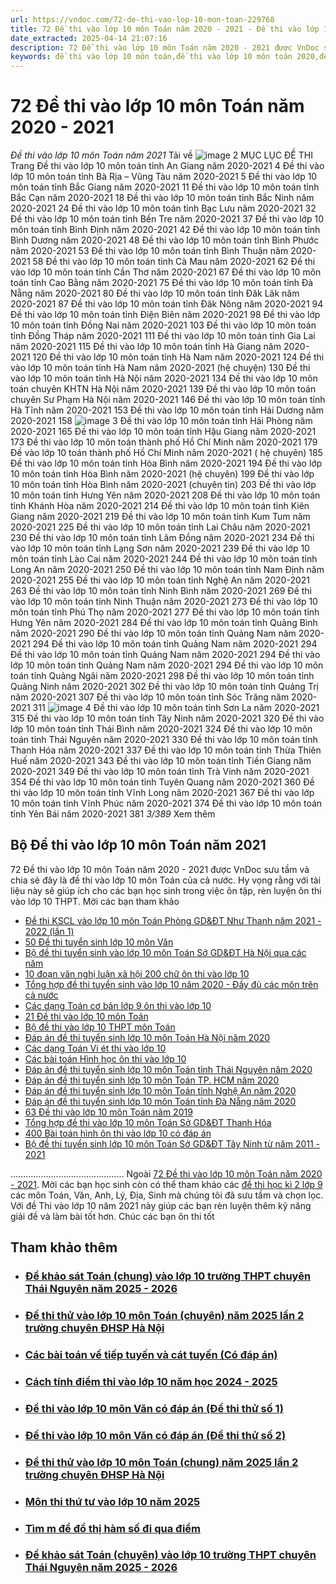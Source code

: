 ```yaml
---
url: https://vndoc.com/72-de-thi-vao-lop-10-mon-toan-229768
title: 72 Đề thi vào lớp 10 môn Toán năm 2020 - 2021 - Đề thi vào lớp 10 môn Toán năm 2021 - VnDoc.com
date_extracted: 2025-04-14 21:07:16
description: 72 Đề thi vào lớp 10 môn Toán năm 2020 - 2021 được VnDoc sưu tầm và đăng tải. Mời quý thầy cô cùng các bạn học sinh cùng tham khảo, chuẩn bị tốt cho kì thi vào lớp 10 sắp tới
keywords: đề thi vào lớp 10 môn toán,đề thi vào lớp 10 môn toán 2020,đề thi vào 10 môn toán,đề thi tuyển sinh lớp 10 môn toán,đề thi tuyển sinh lớp 10 môn toán 2020,đáp án môn toán thi tuyển sinh lớp 10,đề toán tuyển sinh lớp 10 năm 2020,đề thi thử vào 10 môn toán,đáp án thi tuyển sinh lớp 10 môn toán,đề thi toán vào 10,tuyển tập de thi vào 10 môn toán các tỉnh,đề thi thử vào 10 môn toán 2020
---
```


# 72 Đề thi vào lớp 10 môn Toán năm 2020 - 2021
 _Đề thi vào lớp 10 môn Toán năm 2021_
Tải về
![image](https://i.vdoc.vn/data/pdf/2021/03/31/72-de-thi-vao-lop-10-mon-toan/bg1.png)
2
MỤC LỤC
ĐỀ THI Trang
Đề thi vào lớp 10 môn toán tỉnh An Giang năm 2020-2021 4 
Đề thi vào lớp 10 môn toán tỉnh Bà Rịa – Vũng Tàu năm 2020-2021 5 
Đề thi vào lớp 10 môn toán tỉnh Bắc Giang năm 2020-2021 11 
Đề thi vào lớp 10 môn toán tỉnh Bắc Cạn năm 2020-2021 18 
Đề thi vào lớp 10 môn toán tỉnh Bắc Ninh năm 2020-2021 24
Đề thi vào lớp 10 môn toán tỉnh Bạc Lưu năm 2020-2021 32
Đề thi vào lớp 10 môn toán tỉnh Bến Tre năm 2020-2021 37 
Đề thi vào lớp 10 môn toán tỉnh Bình Định năm 2020-2021 42
Đề thi vào lớp 10 môn toán tỉnh Bình Dương năm 2020-2021 48 
Đề thi vào lớp 10 môn toán tỉnh Bình Phước năm 2020-2021 53 
Đề thi vào lớp 10 môn toán tỉnh Bình Thuận năm 2020-2021 58 
Đề thi vào lớp 10 môn toán tỉnh Cà Mau năm 2020-2021 62
Đề thi vào lớp 10 môn toán tỉnh Cần Thơ năm 2020-2021 67 
Đề thi vào lớp 10 môn toán tỉnh Cao Bằng năm 2020-2021 75 
Đề thi vào lớp 10 môn toán tỉnh Đà Nẵng năm 2020-2021 80 
Đề thi vào lớp 10 môn toán tỉnh Đăk Lăk năm 2020-2021 87 
Đề thi vào lớp 10 môn toán tỉnh Đăk Nông năm 2020-2021 94 
Đề thi vào lớp 10 môn toán tỉnh Điện Biên năm 2020-2021 98 
Đề thi vào lớp 10 môn toán tỉnh Đồng Nai năm 2020-2021 103 
Đề thi vào lớp 10 môn toán tỉnh Đồng Tháp năm 2020-2021 111 
Đề thi vào lớp 10 môn toán tỉnh Gia Lai năm 2020-2021 115 
Đề thi vào lớp 10 môn toán tỉnh Hà Giang năm 2020-2021 120
Đề thi vào lớp 10 môn toán tỉnh Hà Nam năm 2020-2021 124
Đề thi vào lớp 10 môn toán tỉnh Hà Nam năm 2020-2021 \(hệ chuyện\) 130 
Đề thi vào lớp 10 môn toán tỉnh Hà Nội năm 2020-2021 134 
Đề thi vào lớp 10 môn toán chuyên KHTN Hà Nội năm 2020-2021 139 
Đề thi vào lớp 10 môn toán chuyên Sư Phạm Hà Nội năm 2020-2021 146 
Đề thi vào lớp 10 môn toán tỉnh Hà Tĩnh năm 2020-2021 153 
Đề thi vào lớp 10 môn toán tỉnh Hải Dương năm 2020-2021 158 
![image](https://i.vdoc.vn/data/pdf/2021/03/31/72-de-thi-vao-lop-10-mon-toan/bg2.png)
3
Đề thi vào lớp 10 môn toán tỉnh Hải Phòng năm 2020-2021 165 
Đề thi vào lớp 10 môn toán tỉnh Hậu Giang năm 2020-2021 173 
Đề thi vào lớp 10 môn toán thành phố Hồ Chí Minh năm 2020-2021 179 
Đề vào lớp 10 toán thành phố Hồ Chí Minh năm 2020-2021 \( hệ chuyên\) 185 
Đề thi vào lớp 10 môn toán tỉnh Hòa Bình năm 2020-2021 194 
Đề thi vào lớp 10 môn toán tỉnh Hòa Bình năm 2020-2021 \(hệ chuyên\) 199 
Đề thi vào lớp 10 môn toán tỉnh Hòa Bình năm 2020-2021 \(chuyên tin\) 203
Đề thi vào lớp 10 môn toán tỉnh Hưng Yên năm 2020-2021 208
Đề thi vào lớp 10 môn toán tỉnh Khánh Hòa năm 2020-2021 214
Đề thi vào lớp 10 môn toán tỉnh Kiên Giang năm 2020-2021 219
Đề thi vào lớp 10 môn toán tỉnh Kum Tum năm 2020-2021 225
Đề thi vào lớp 10 môn toán tỉnh Lai Châu năm 2020-2021 230
Đề thi vào lớp 10 môn toán tỉnh Lâm Đồng năm 2020-2021 234
Đề thi vào lớp 10 môn toán tỉnh Lạng Sơn năm 2020-2021 239
Đề thi vào lớp 10 môn toán tỉnh Lào Cai năm 2020-2021 244
Đề thi vào lớp 10 môn toán tỉnh Long An năm 2020-2021 250
Đề thi vào lớp 10 môn toán tỉnh Nam Định năm 2020-2021 255
Đề thi vào lớp 10 môn toán tỉnh Nghệ An  năm 2020-2021 263 
Đề thi vào lớp 10 môn toán tỉnh Ninh Bình năm 2020-2021 269
Đề thi vào lớp 10 môn toán tỉnh Ninh Thuận năm 2020-2021 273
Đề thi vào lớp 10 môn toán tỉnh Phú Thọ năm 2020-2021 277
Đề thi vào lớp 10 môn toán tỉnh Hưng Yên năm 2020-2021 284 
Đề thi vào lớp 10 môn toán tỉnh Quảng Bình năm 2020-2021 290 
Đề thi vào lớp 10 môn toán tỉnh Quảng Nam năm 2020-2021 294 
Đề thi vào lớp 10 môn toán tỉnh Quảng Nam năm 2020-2021 294 
Đề thi vào lớp 10 môn toán tỉnh Quảng Nam năm 2020-2021 294 
Đề thi vào lớp 10 môn toán tỉnh Quảng Nam năm 2020-2021 294 
Đề thi vào lớp 10 môn toán tỉnh Quảng Ngãi năm 2020-2021 298 
Đề thi vào lớp 10 môn toán tỉnh Quảng Ninh năm 2020-2021 302
Đề thi vào lớp 10 môn toán tỉnh Quảng Trị năm 2020-2021 307 
Đề thi vào lớp 10 môn toán tỉnh Sóc Trăng năm 2020-2021 311 
![image](https://i.vdoc.vn/data/pdf/2021/03/31/72-de-thi-vao-lop-10-mon-toan/bg3.png)
4
Đề thi vào lớp 10 môn toán tỉnh Sơn La năm 2020-2021 315 
Đề thi vào lớp 10 môn toán tỉnh Tây Ninh năm 2020-2021 320
Đề thi vào lớp 10 môn toán tỉnh Thái Bình năm 2020-2021 324
Đề thi vào lớp 10 môn toán tỉnh Thái Nguyên năm 2020-2021 330 
Đề thi vào lớp 10 môn toán tỉnh Thanh Hóa năm 2020-2021 337 
Đề thi vào lớp 10 môn toán tỉnh Thừa Thiên Huế năm 2020-2021 343 
Đề thi vào lớp 10 môn toán tỉnh Tiền Giang năm 2020-2021 349 
Đề thi vào lớp 10 môn toán tỉnh Trà Vinh năm 2020-2021 354 
Đề thi vào lớp 10 môn toán tỉnh Tuyên Quang năm 2020-2021 360 
Đề thi vào lớp 10 môn toán tỉnh Vĩnh Long năm 2020-2021 367 
Đề thi vào lớp 10 môn toán tỉnh Vĩnh Phúc năm 2020-2021 374 
Đề thi vào lớp 10 môn toán tỉnh Yên Bái năm 2020-2021 381 
_3/389_ Xem thêm
## Bộ Đề thi vào lớp 10 môn Toán năm 2021
72 Đề thi vào lớp 10 môn Toán năm 2020 - 2021 được VnDoc sưu tầm và chia sẻ đây là đề thi vào lớp 10 môn Toán của cả nước. Hy vọng rằng với tài liệu này sẽ giúp ích cho các bạn học sinh trong việc ôn tập, rèn luyện ôn thi vào lớp 10 THPT. Mời các bạn tham khảo
  * [Đề thi KSCL vào lớp 10 môn Toán Phòng GD&ĐT Như Thanh năm 2021 - 2022 \(lần 1\)](<https://vndoc.com/de-thi-kscl-vao-lop-10-mon-toan-phong-gd-dt-nhu-thanh-nam-2021-2022-lan-1-229851>)
  * [50 Đề thi tuyển sinh lớp 10 môn Văn](<https://vndoc.com/50-de-thi-tuyen-sinh-lop-10-mon-van-228214>)
  * [Bộ đề thi tuyển sinh vào lớp 10 môn Toán Sở GD&ĐT Hà Nội qua các năm](<https://vndoc.com/bo-de-thi-tuyen-sinh-vao-lop-10-mon-toan-so-gd-dt-ha-noi-qua-cac-nam-227486>)
  * [10 đoạn văn nghị luận xã hội 200 chữ ôn thi vào lớp 10](<https://vndoc.com/10-doan-van-nghi-luan-xa-hoi-200-chu-on-thi-vao-lop-10-196197>)
  * [Tổng hợp đề thi tuyển sinh vào lớp 10 năm 2020 - Đầy đủ các môn trên cả nước](<https://vndoc.com/tong-hop-de-thi-tuyen-sinh-vao-lop-10-nam-2020-day-du-cac-mon-tren-ca-nuoc-203390>)
  * [Các dạng Toán cơ bản lớp 9 ôn thi vào lớp 10](<https://vndoc.com/cac-dang-bai-tap-toan-9-on-thi-vao-lop-10-73152>)
  * [21 Đề thi vào lớp 10 môn Toán](<https://vndoc.com/21-de-thi-vao-lop-10-mon-toan-87201>)
  * [Bộ đề thi vào lớp 10 THPT môn Toán](<https://vndoc.com/bo-de-thi-vao-lop-10-thpt-mon-toan-nam-hoc-2016-2017-111731>)
  * [Đáp án đề thi tuyển sinh lớp 10 môn Toán Hà Nội năm 2020](<https://vndoc.com/de-thi-tuyen-sinh-lop-10-mon-toan-ha-noi-nam-2020-203532>)
  * [Các dạng Toán Vi ét thi vào lớp 10](<https://vndoc.com/cac-dang-toan-vi-et-thi-vao-lop-10-203083>)
  * [Các bài toán Hình học ôn thi vào lớp 10](<https://vndoc.com/cac-bai-toan-hinh-hoc-on-thi-vao-lop-10-70527>)
  * [Đáp án đề thi tuyển sinh lớp 10 môn Toán tỉnh Thái Nguyên năm 2020](<https://vndoc.com/de-thi-tuyen-sinh-lop-10-mon-toan-tinh-thai-nguyen-nam-2020-203613>)
  * [Đáp án đề thi tuyển sinh lớp 10 môn Toán TP. HCM năm 2020](<https://vndoc.com/de-thi-tuyen-sinh-lop-10-mon-toan-tp-hcm-nam-2020-203444>)
  * [Đáp án đề thi tuyển sinh lớp 10 môn Toán tỉnh Nghệ An năm 2020](<https://vndoc.com/dap-an-de-thi-tuyen-sinh-lop-10-mon-toan-tinh-nghe-an-nam-2020-203563>)
  * [Đáp án đề thi tuyển sinh lớp 10 môn Toán tỉnh Đà Nẵng năm 2020](<https://vndoc.com/de-thi-tuyen-sinh-lop-10-mon-toan-tinh-da-nang-nam-2020-203566>)
  * [63 Đề thi vào lớp 10 môn Toán năm 2019](<https://vndoc.com/63-de-thi-vao-lop-10-mon-toan-nam-2019-175261>)
  * [Tổng hợp đề thi vào lớp 10 môn Toán Sở GD&ĐT Thanh Hóa](<https://vndoc.com/tong-hop-de-thi-vao-lop-10-mon-toan-so-gd-dt-thanh-hoa-230813>)
  * [400 Bài toán hình ôn thi vào lớp 10 có đáp án](<https://vndoc.com/400-bai-toan-hinh-on-thi-vao-lop-10-co-dap-an-232179>)
  * [Bộ đề thi tuyển sinh lớp 10 môn Toán Sở GD&ĐT Tây Ninh từ năm 2011 - 2021](<https://vndoc.com/bo-de-thi-tuyen-sinh-lop-10-mon-toan-so-gd-dt-tay-ninh-tu-nam-2011-2021-232387>)

.............................................
Ngoài [72 Đề thi vào lớp 10 môn Toán năm 2020 - 2021](<https://vndoc.com/72-de-thi-vao-lop-10-mon-toan-229768?dn888>). Mời các bạn học sinh còn có thể tham khảo các [đề thi học kì 2 lớp 9](<https://vndoc.com/de-thi-hoc-ki-2-lop9>) các môn Toán, Văn, Anh, Lý, Địa, Sinh mà chúng tôi đã sưu tầm và chọn lọc. Với đề Thi vào lớp 10 năm 2021 này giúp các bạn rèn luyện thêm kỹ năng giải đề và làm bài tốt hơn. Chúc các bạn ôn thi tốt
## Tham khảo thêm
  * ### [Đề khảo sát Toán \(chung\) vào lớp 10 trường THPT chuyên Thái Nguyên năm 2025 - 2026](</de-khao-sat-toan-chung-vao-lop-10-truong-thpt-chuyen-thai-nguyen-nam-2025-2026-340761> "Đề khảo sát Toán \(chung\) vào lớp 10 trường THPT chuyên Thái Nguyên năm 2025 - 2026")
  * ### [Đề thi thử vào lớp 10 môn Toán \(chuyên\) năm 2025 lần 2 trường chuyên ĐHSP Hà Nội](</de-thi-thu-vao-lop-10-mon-toan-chuyen-nam-2025-lan-2-truong-chuyen-dhsp-ha-noi-340866> "Đề thi thử vào lớp 10 môn Toán \(chuyên\) năm 2025 lần 2 trường chuyên ĐHSP Hà Nội")
  * ### [Các bài toán về tiếp tuyến và cát tuyến \(Có đáp án\)](</cac-bai-toan-ve-tiep-tuyen-va-cat-tuyen-co-dap-an-195252> "Các bài toán về tiếp tuyến và cát tuyến \(Có đáp án\)")
  * ### [Cách tính điểm thi vào lớp 10 năm học 2024 - 2025](</cach-tinh-diem-thi-vao-lop-10-172252> "Cách tính điểm thi vào lớp 10 năm học 2024 - 2025 ")
  * ### [Đề thi vào lớp 10 môn Văn có đáp án \(Đề thi thử số 1\)](</de-thi-vao-lop-10-mon-van-co-dap-an-de-thi-thu-so-1-228800> "Đề thi vào lớp 10 môn Văn có đáp án \(Đề thi thử số 1\)")
  * ### [Đề thi vào lớp 10 môn Văn có đáp án \(Đề thi thử số 2\)](</de-thi-vao-lop-10-mon-van-co-dap-an-de-thi-thu-so-2-228805> "Đề thi vào lớp 10 môn Văn có đáp án \(Đề thi thử số 2\)")
  * ### [Đề thi thử vào lớp 10 môn Toán \(chung\) năm 2025 lần 2 trường chuyên ĐHSP Hà Nội](</de-thi-thu-vao-lop-10-mon-toan-chung-nam-2025-lan-2-truong-chuyen-dhsp-ha-noi-340863> "Đề thi thử vào lớp 10 môn Toán \(chung\) năm 2025 lần 2 trường chuyên ĐHSP Hà Nội")
  * ### [Môn thi thứ tư vào lớp 10 năm 2025](</mon-thi-thu-tu-vao-lop-10-194076> "Môn thi thứ tư vào lớp 10 năm 2025")
  * ### [Tìm m để đồ thị hàm số đi qua điểm](</tim-m-de-do-thi-ham-so-di-qua-diem-200907> "Tìm m để đồ thị hàm số đi qua điểm")
  * ### [Đề khảo sát Toán \(chuyên\) vào lớp 10 trường THPT chuyên Thái Nguyên năm 2025 - 2026](</de-khao-sat-toan-chuyen-vao-lop-10-truong-thpt-chuyen-thai-nguyen-nam-2025-2026-340762> "Đề khảo sát Toán \(chuyên\) vào lớp 10 trường THPT chuyên Thái Nguyên năm 2025 - 2026")

